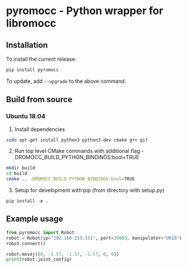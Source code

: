 pyromocc - Python wrapper for libromocc
=======================================

## Installation
To install the current release:

```bash
pip install pyromocc
```

To update, add ``--upgrade`` to the above command.

## Build from source

### Ubuntu 18.04

1. Install dependencies
```bash
sudo apt-get install python3 python3-dev cmake g++ git
```

2. Run top level CMake commands with additional flag -DROMOCC_BUILD_PYTHON_BINDINGS:bool=TRUE
```bash
mkdir build
cd build
cmake .. -DROMOCC_BUILD_PYTHON_BINDINGS:bool=TRUE
```

3. Setup for development with pip (from directory with setup.py)
```
pip install -e .
```

## Example usage
```python
from pyromocc import Robot
robot = Robot(ip="192.168.153.131", port=30003, manipulator="UR10")
robot.connect()

robot.movej([0, -1.57, -1.57, -1.57, 0, 0])
print(robot.joint_config)
```
